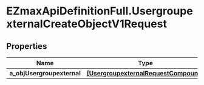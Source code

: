 # EZmaxApiDefinitionFull.UsergroupexternalCreateObjectV1Request

## Properties

Name | Type | Description | Notes
------------ | ------------- | ------------- | -------------
**a_objUsergroupexternal** | [**[UsergroupexternalRequestCompound]**](UsergroupexternalRequestCompound.md) |  | 


